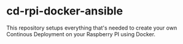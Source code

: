 cd-rpi-docker-ansible
=====================

This repository setups everything that's needed to create your own Continous Deployment on your Raspberry PI using Docker.